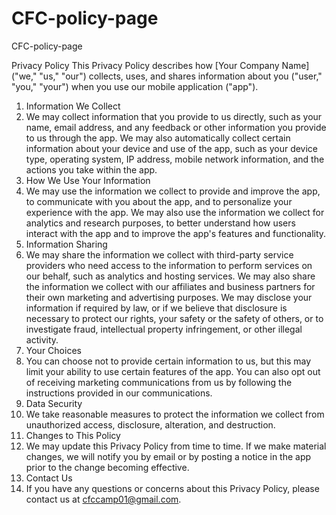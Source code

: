 # CFC-policy-page
CFC-policy-page


Privacy Policy
This Privacy Policy describes how [Your Company Name] ("we," "us," "our") collects, uses, and shares information about you ("user," "you," "your") when you use our mobile application ("app").
1. Information We Collect
2. We may collect information that you provide to us directly, such as your name, email address, and any feedback or other information you provide to us through the app.
We may also automatically collect certain information about your device and use of the app, such as your device type, operating system, IP address, mobile network information, and the actions you take within the app.
2. How We Use Your Information
3. We may use the information we collect to provide and improve the app, to communicate with you about the app, and to personalize your experience with the app.
We may also use the information we collect for analytics and research purposes, to better understand how users interact with the app and to improve the app's features and functionality.
3. Information Sharing
4. We may share the information we collect with third-party service providers who need access to the information to perform services on our behalf, such as analytics and hosting services.
We may also share the information we collect with our affiliates and business partners for their own marketing and advertising purposes.
We may disclose your information if required by law, or if we believe that disclosure is necessary to protect our rights, your safety or the safety of others, or to investigate fraud, intellectual property infringement, or other illegal activity.
4. Your Choices
5. You can choose not to provide certain information to us, but this may limit your ability to use certain features of the app.
You can also opt out of receiving marketing communications from us by following the instructions provided in our communications.
5. Data Security
6. We take reasonable measures to protect the information we collect from unauthorized access, disclosure, alteration, and destruction.
7. Changes to This Policy
8. We may update this Privacy Policy from time to time. If we make material changes, we will notify you by email or by posting a notice in the app prior to the change becoming effective.
9. Contact Us
10. If you have any questions or concerns about this Privacy Policy, please contact us at cfccamp01@gmail.com.
